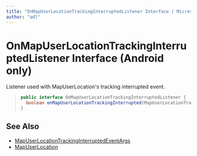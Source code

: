 ```yaml
---
title: "OnMapUserLocationTrackingInterruptedListener Interface | Microsoft Docs"
author: "adl"
---
```


# OnMapUserLocationTrackingInterruptedListener Interface (Android only)

Listener used with MapUserLocation's tracking interrupted event.

>```java
> public interface OnMapUserLocationTrackingInterruptedListener {
>   boolean onMapUserLocationTrackingInterrupted(MapUserLocationTrackingInterruptedEventArgs e);
> }
>```

## See Also

* [MapUserLocationTrackingInterruptedEventArgs](mapuserlocationtrackinginterruptedeventargs-class.md)
* [MapUserLocation](../mapuserlocation-class.md)
